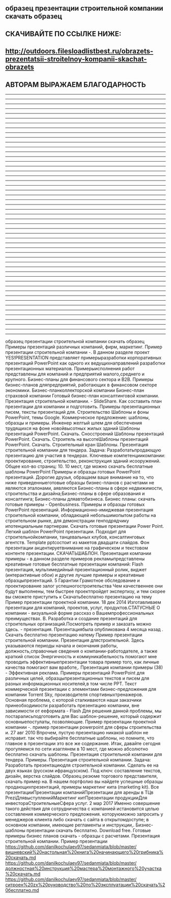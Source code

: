 образец презентации строительной компании скачать образец
--------------------------------------------------
СКАЧИВАЙТЕ ПО ССЫЛКЕ НИЖЕ:
--------------------------------------------------
http://outdoors.filesloadlistbest.ru/obrazets-prezentatsii-stroitelnoy-kompanii-skachat-obrazets
--------------------------------------------------
АВТОРАМ ВЫРАЖАЕМ БЛАГОДАРНОСТЬ
--------------------------------------------------
--------------------------------------------------
--------------------------------------------------
--------------------------------------------------
--------------------------------------------------
--------------------------------------------------
--------------------------------------------------
--------------------------------------------------
--------------------------------------------------
--------------------------------------------------
--------------------------------------------------
--------------------------------------------------
--------------------------------------------------
--------------------------------------------------
--------------------------------------------------
--------------------------------------------------
--------------------------------------------------
--------------------------------------------------
--------------------------------------------------
--------------------------------------------------
--------------------------------------------------
--------------------------------------------------
--------------------------------------------------
--------------------------------------------------
--------------------------------------------------
--------------------------------------------------
--------------------------------------------------
--------------------------------------------------
--------------------------------------------------
--------------------------------------------------
--------------------------------------------------
--------------------------------------------------
--------------------------------------------------
--------------------------------------------------
--------------------------------------------------
--------------------------------------------------
--------------------------------------------------
--------------------------------------------------
--------------------------------------------------
--------------------------------------------------
--------------------------------------------------
--------------------------------------------------
--------------------------------------------------
--------------------------------------------------
--------------------------------------------------
--------------------------------------------------
--------------------------------------------------
--------------------------------------------------
--------------------------------------------------
--------------------------------------------------
--------------------------------------------------
--------------------------------------------------
образец презентации строительной компании скачать образец Примеры презентаций различных компаний, фирм, маркетинг. Пример презентации строительной компании  -. В данном разделе проект YES!PRESENTATION представляет примерыразработки корпоративных презентаций PowerPoint как одного их ведущихнаправлений разработки презентационных материалов. Примерыисполнения работ представлены для компаний и предприятий малого,среднего и крупного. Бизнес-планы для финансового сектора и B2B. Примеры бизнес-планов дляпредприятий, работающих в финансовом секторе экономики. Бизнес-планколлекторской компании  Бизнес-план страховой компании  Готовый бизнес-план консалтинговой компании. Презентация строительной компании. - SlideShare. Как составить план презентации для компании и подготовить. Примеры презентационных писем, тексты презентаций для. Строительство Шаблоны и фоны PowerPoint, темы Google. Коммерческое предложение: шаблоны, образцы и примеры. Инженер желтый шлем для обеспечения трудящихся на фоне новойвысотных жилых зданий Шаблоны презентаций PowerPoint. Скачать. Сносстроений Шаблоны презентаций PowerPoint. Скачать. Строитель на высотеШаблоны презентаций PowerPoint. Скачать. Строительный кран Шаблоны. Презентация строительной компании для тендера. Задача: Разработатьпродающую презентацию для участия в тендерах. Ключевые компетенциикомпании: проектирование, строительство, реконструкция зданий исооружений. Общее кол-во страниц: 10. 10 мест, где можно скачать бесплатные шаблоны PowerPoint
Примеры и образцы готовых PowerPoint презентаций. Дорогие друзья, обращаем ваше внимание на то, что ниже приведенныеготовые образцы бизнес-планов с расчетами не являются эталонами, аявляются  Бизнес-планы в сфере недвижимости, строительства и дизайна;Бизнес-планы в сфере образования и консалтинга; Бизнес-планы дляавтобизнеса. Бизнес планы: скачать готовые примеры - Openbusiness. Примеры и образцы готовых PowerPoint презентаций.  Информационно-имиджевая презентация строительной компании, обладающей небольшимопытом работы на строительном рынке, для демонстрации генподрядчику ипотенциальным партнерам.  Скачать готовые презентации Power Point. Легкий шаблон PowerPoint презентации. Подходит для строительнойкомпании, танцевальных клубов, консалтинговых агентств. Template pptсостоит из макетов двадцати слайдов. Фон презентации акцентируетвнимание на графическом и текстовом контенте презентации. СКАЧАТЬШАБЛОН. Презентация компании примеры - в данном разделе примеров рекламыпредставлены креативные готовые бесплатные презентации компаний: Flash презентация, мультимедийный презентационный ролик, виджет (интерактивные обои) и другие лучшие примеры и креативные образцыпрезентаций. 5 Гарантии Грамотное обследование и проектирование залог успешногостроительства Чем качественнее они будут выполнены, тем быстрее проектпройдет экспертизу, и тем скорее вы сможете приступить к  Скачатьбесплатно презентацию на тему Пример презентации проектной компании. 18 дек 2014  Изготавливаем презентации для компаний, проектов, услуг, продуктов.СТАТУСНЫЕ О компании - визуальной форме рассказ о Вашемпрофессиональных преимуществах. В. Разработка и создание презентаций для строительных организаций.Посмотреть пример и заказать можно здесь. - презентация. Презентациябыла опубликована 4 месяца назад . Скачать бесплатно презентацию натему Пример презентации строительной компании. Презентация длястроительной. Здесь указываются периоды начала и окончания работы, должность,справочные сведения о компании-работодателе, а также краткий список  Энергичность и коммуникабельность помогают мне проводить эффективныепрезентации товара  пример того, как личные качества помогают вам вработе,. Презентация компании примеры (38) - Эффективная реклама. Примеры презентаций PowerPoint для различных целей, образцыпрезентационных текстов и писем для разных информационных носителей,в том числе PPT.  Текст коммерческой презентации с элементами бизнес-предложения для компании Torrent Sky, производителя спортивныхтренажеров.
Основная проблема, с которой сталкиваются наши заказчики принеобходимости разработать презентацию компании, вне зависимости от ееформата - Flash  Для решения данной проблемы, мы постаралисьподготовить для Вас шаблон-решение, который содержит основныепостулаты, позволяющие. Пример презентации проектной компании  -. пример презентации powerpoint для сферы строительства и. 27 авг 2010  Впрочем, пустую презентацию никакой шаблон не исправит. так что выбирайте бесплатные шаблоны, но помните, что главное в презентации это все же содержание. Итак, давайте сегодня прогуляемся по сети изаглянем в 10 мест, где можно абсолютно бесплатно скачать шаблоны. Презентация строительной компании для тендера. Примеры. Презентация строительной компании. Задача: Разработать презентациюдля строительной компании. Сделать ее на двух языках (русском ифранцузском). Под ключ: составление текстов, дизайн, верстка слайдов. Образец резюме торгового представителя, скачать пример на. В нашем портфолио вы найдете успешные образцы продающихпрезентаций, примеры маркетинг кита (marketing kit).  Все презентацииПрезентации компанийПрезентации для аренды в ТЦв PreziДлявыступленийМаркетинг китПрезентации продукцииДля инвестораСтроительныеСфера услуг. 2 мар 2017  Именно совершение такого действия для сотрудничества с компанией истановится целью составления коммерческого предложения.  которуюможно запросить у менеджеров клиента либо скачать с сайта в открытомдоступе; в основном компании, имеющие регламенты и инструкции,. Бизнес-шаблоны презентации скачать бесплатно. Download free. Готовые примеры бизнес планов скачать - образцы с расчетами. Презентация строительной компании. Пример презентации
https://github.com/danilkochulaev97/sedanmiata/blob/master/вишневский%20настольная%20книга%20начинающего%20грибника%20скачать.md
https://github.com/danilkochulaev97/sedanmiata/blob/master/должностная%20инструкция%20мастера%20монтажного%20участка%20скачать.md
https://github.com/danilkochulaev97/sedanmiata/blob/master/ситроен%20zx%20руководство%20по%20эксплуатации%20скачать%20бесплатно.md